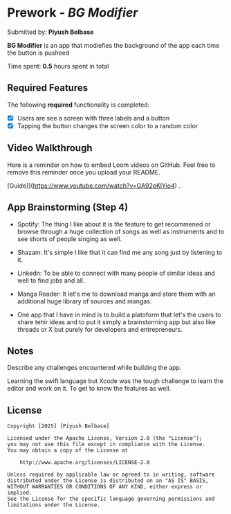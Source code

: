 # Prework - *BG Modifier*

Submitted by: **Piyush Belbase**

**BG Modifier** is an app that modiefies the background of the app each time the button is pusheed

Time spent: **0.5** hours spent in total

## Required Features

The following **required** functionality is completed:

- [X] Users are see a screen with three labels and a button
- [X] Tapping the button changes the screen color to a random color
 
## Video Walkthrough

Here is a reminder on how to embed Loom videos on GitHub. Feel free to remove this reminder once you upload your README. 

[Guide]](https://www.youtube.com/watch?v=GA92eKlYio4) .

## App Brainstorming (Step 4)
* Spotify: The thing I like about it is the feature to get recommened or browse through a huge collection of songs as well as instruments and to see shorts of people singing as well.
* Shazam: It's simple I like that it can find me any song just by listening to it.
* Linkedn: To be able to connect with many people of similar ideas and well to find jobs and all.
* Manga Reader: It let's me to download manga and store them with an additional huge library of sources and mangas.

* One app that I have in mind is to build a platoform that let's the users to share tehir ideas and to put it simply a brainstorming app but also like threads or X but purely for developers and entrepreneurs.
 
## Notes
Describe any challenges encountered while building the app.

Learning the swift language but Xcode was the tough challenge to learn the editor and work on it. To get to know the features as well.

## License

    Copyright [2025] [Piyush Belbase]

    Licensed under the Apache License, Version 2.0 (the "License");
    you may not use this file except in compliance with the License.
    You may obtain a copy of the License at

        http://www.apache.org/licenses/LICENSE-2.0

    Unless required by applicable law or agreed to in writing, software
    distributed under the License is distributed on an "AS IS" BASIS,
    WITHOUT WARRANTIES OR CONDITIONS OF ANY KIND, either express or implied.
    See the License for the specific language governing permissions and
    limitations under the License.

